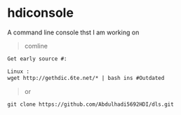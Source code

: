 # hdiconsole
A command line console thst I am working on 

>comline

```markdown
Get early source #:

Linux :
wget http://gethdic.6te.net/* | bash ins #Outdated
```
>or
```markdown
git clone https://github.com/Abdulhadi5692HDI/dls.git
```
